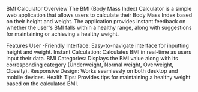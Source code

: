 BMI Calculator
Overview
The BMI (Body Mass Index) Calculator is a simple web application that allows users to calculate their Body Mass Index based on their height and weight. The application provides instant feedback on whether the user's BMI falls within a healthy range, along with suggestions for maintaining or achieving a healthy weight.

Features
User -Friendly Interface: Easy-to-navigate interface for inputting height and weight.
Instant Calculation: Calculates BMI in real-time as users input their data.
BMI Categories: Displays the BMI value along with its corresponding category (Underweight, Normal weight, Overweight, Obesity).
Responsive Design: Works seamlessly on both desktop and mobile devices.
Health Tips: Provides tips for maintaining a healthy weight based on the calculated BMI.
